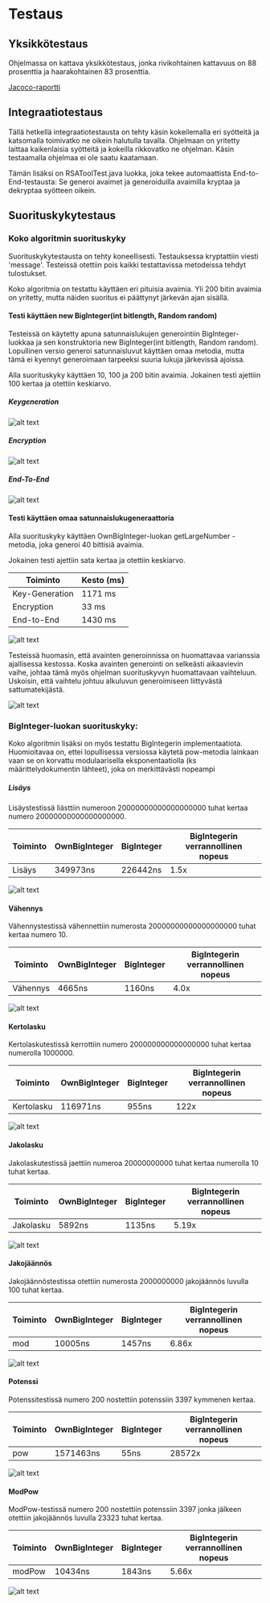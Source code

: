 # Testaus

## Yksikkötestaus
 
Ohjelmassa on kattava yksikkötestaus, jonka rivikohtainen kattavuus on 88 prosenttia ja haarakohtainen 83 prosenttia.

[Jacoco-raportti](https://varjokorento.github.io/RaSkAslabra/jacoco/)

## Integraatiotestaus

Tällä hetkellä integraatiotestausta on tehty käsin kokeilemalla eri syötteitä ja katsomalla toimivatko ne oikein halutulla tavalla. Ohjelmaan on yritetty laittaa kaikenlaisia syötteitä ja kokeilla rikkovatko ne ohjelman. Käsin testaamalla ohjelmaa ei ole saatu kaatamaan. 

Tämän lisäksi on RSAToolTest.java luokka, joka tekee automaattista End-to-End-testausta: Se generoi avaimet ja generoiduilla avaimilla kryptaa ja dekryptaa syötteen oikein. 

## Suorituskykytestaus

### Koko algoritmin suorituskyky

Suorituskykytestausta on tehty koneellisesti. Testauksessa kryptattiin viesti 'message'. Testeissä otettiin pois kaikki testattavissa metodeissa tehdyt tulostukset. 

Koko algoritmia on testattu käyttäen eri pituisia avaimia. Yli 200 bitin avaimia on yritetty, mutta näiden suoritus ei päättynyt järkevän ajan sisällä. 

#### Testi käyttäen new BigInteger(int bitlength, Random random)

Testeissä on käytetty apuna satunnaislukujen generointiin BigInteger-luokkaa ja sen konstruktoria new BigInteger(int bitlength, Random random). Lopullinen versio generoi satunnaisluvut käyttäen omaa metodia, mutta tämä ei kyennyt generoimaan tarpeeksi suuria lukuja järkevissä ajoissa. 

Alla suorituskyky käyttäen 10, 100 ja 200 bitin avaimia. Jokainen testi ajettiin 100 kertaa ja otettiin keskiarvo.

##### Keygeneration

![alt text](https://raw.githubusercontent.com/Varjokorento/RaSkAslabra/master/docs/Testausdokumentti/keygen.png)

##### Encryption


![alt text](https://raw.githubusercontent.com/Varjokorento/RaSkAslabra/master/docs/Testausdokumentti/Encryption.png)

##### End-To-End

![alt text](https://raw.githubusercontent.com/Varjokorento/RaSkAslabra/master/docs/Testausdokumentti/EndtoEnd.png)


#### Testi käyttäen omaa satunnaislukugeneraattoria

Alla suorituskyky käyttäen OwnBigInteger-luokan getLargeNumber -metodia, joka generoi 40 bittisiä avaimia.

Jokainen testi ajettiin sata kertaa ja otettiin keskiarvo.

|Toiminto | Kesto (ms) |
|---------|-----------|
| Key-Generation | 1171 ms |
| Encryption     | 33 ms |  
| End-to-End     | 1430 ms |  

![alt text](https://raw.githubusercontent.com/Varjokorento/RaSkAslabra/master/docs/Testausdokumentti/42bit.png)

Testeissä huomasin, että avainten generoinnissa on huomattavaa varianssia ajallisessa kestossa. Koska avainten generointi on selkeästi aikaavievin vaihe, johtaa tämä myös ohjelman suorituskyvyn huomattavaan vaihteluun. Uskoisin, että vaihtelu johtuu alkuluvun generoimiseen liittyvästä sattumatekijästä. 

![alt text](https://raw.githubusercontent.com/Varjokorento/RaSkAslabra/master/docs/Testausdokumentti/Varianssi.png)

### BigInteger-luokan suorituskyky:

Koko algoritmin lisäksi on myös testattu BigIntegerin implementaatiota. Huomioitavaa on, ettei lopullisessa versiossa käytetä pow-metodia lainkaan vaan se on korvattu modulaarisella eksponentaatiolla (ks määrittelydokumentin lähteet), joka on merkittävästi nopeampi


##### Lisäys

Lisäystestissä liästtiin numeroon 20000000000000000000 tuhat kertaa numero 20000000000000000000.  

| Toiminto   | OwnBigInteger | BigInteger | BigIntegerin verrannollinen nopeus |
|------------|---------------|------------|------------------------------------                                            
| Lisäys     | 349973ns      | 226442ns   | 1.5x                               |


![alt text](https://raw.githubusercontent.com/Varjokorento/RaSkAslabra/master/docs/Testausdokumentti/Lisäys.png)

#### Vähennys

Vähennystestissä vähennettiin numerosta 20000000000000000000 tuhat kertaa numero 10.

| Toiminto   | OwnBigInteger | BigInteger | BigIntegerin verrannollinen nopeus |
|------------|---------------|------------|------------------------------------|
| Vähennys   | 4665ns        | 1160ns     | 4.0x                               |


![alt text](https://raw.githubusercontent.com/Varjokorento/RaSkAslabra/master/docs/Testausdokumentti/vähennys.png)

#### Kertolasku

Kertolaskutestissä kerrottiin numero 200000000000000000 tuhat kertaa numerolla 1000000.

| Toiminto   | OwnBigInteger | BigInteger | BigIntegerin verrannollinen nopeus |
|------------|---------------|------------|------------------------------------|
| Kertolasku | 116971ns      | 955ns      | 122x                               |


![alt text](https://raw.githubusercontent.com/Varjokorento/RaSkAslabra/master/docs/Testausdokumentti/kertolasku.png)

#### Jakolasku

Jakolaskutestissä jaettiin numeroa 20000000000 tuhat kertaa numerolla 10 tuhat kertaa.

| Toiminto   | OwnBigInteger | BigInteger | BigIntegerin verrannollinen nopeus |
|------------|---------------|------------|------------------------------------|
| Jakolasku  | 5892ns        | 1135ns     | 5.19x                              |


![alt text](https://raw.githubusercontent.com/Varjokorento/RaSkAslabra/master/docs/Testausdokumentti/Jakolasku.png)

#### Jakojäännös

Jakojäännöstestissa otettiin numerosta 2000000000 jakojäännös luvulla 100 tuhat kertaa.

| Toiminto   | OwnBigInteger | BigInteger | BigIntegerin verrannollinen nopeus |
|------------|---------------|------------|------------------------------------|
| mod        | 10005ns       | 1457ns     | 6.86x                              |


![alt text](https://raw.githubusercontent.com/Varjokorento/RaSkAslabra/master/docs/Testausdokumentti/Jakojäännös.png)

#### Potenssi

Potenssitestissä numero 200 nostettiin potenssiin 3397 kymmenen kertaa. 

| Toiminto   | OwnBigInteger | BigInteger | BigIntegerin verrannollinen nopeus |
|------------|---------------|------------|------------------------------------|
| pow        | 1571463ns     | 55ns       | 28572x                             |


![alt text](https://raw.githubusercontent.com/Varjokorento/RaSkAslabra/master/docs/Testausdokumentti/potenssi.png)

#### ModPow

ModPow-testissä numero 200 nostettiin potenssiin 3397 jonka jälkeen otettiin jakojäännös luvulla 23323 tuhat kertaa.
   
| Toiminto   | OwnBigInteger | BigInteger | BigIntegerin verrannollinen nopeus |
|------------|---------------|------------|------------------------------------|
| modPow     | 10434ns       | 1843ns     | 5.66x                              |


![alt text](https://raw.githubusercontent.com/Varjokorento/RaSkAslabra/master/docs/Testausdokumentti/ModPow.png)

